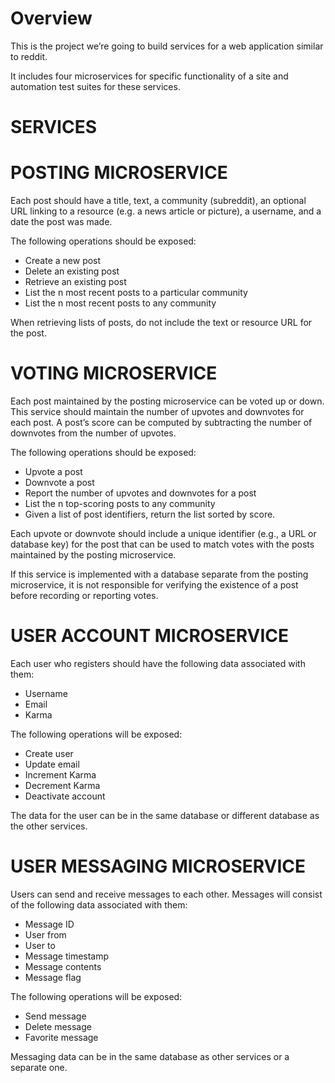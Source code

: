 # Overview

This is the project we’re going to build services for a web application
similar to reddit.

It includes four microservices for specific functionality of a site and automation test suites for these services.

# SERVICES
# POSTING MICROSERVICE
Each post should have a title, text, a community (subreddit), an optional URL linking to a resource (e.g. a news article or picture), a username, and a date the post was made.

The following operations should be exposed:
- Create a new post
- Delete an existing post
- Retrieve an existing post
- List the n most recent posts to a particular community
- List the n most recent posts to any community

When retrieving lists of posts, do not include the text or resource URL for the post.

# VOTING MICROSERVICE
Each post maintained by the posting microservice can be voted up or down. This service should maintain the number of upvotes and downvotes for each post. A post’s score can be computed by subtracting the number of downvotes from the number of upvotes.

The following operations should be exposed:
- Upvote a post
- Downvote a post
- Report the number of upvotes and downvotes for a post
- List the n top-scoring posts to any community
- Given a list of post identifiers, return the list sorted by score.

Each upvote or downvote should include a unique identifier (e.g., a URL or database key) for the post that can be used to match votes with the posts maintained by the posting microservice.

If this service is implemented with a database separate from the posting microservice, it is not responsible for verifying the existence of a post before recording or reporting votes.

# USER ACCOUNT MICROSERVICE
Each user who registers should have the following data associated with them:
- Username
- Email
- Karma

The following operations will be exposed:
- Create user
- Update email
- Increment Karma
- Decrement Karma
- Deactivate account

The data for the user can be in the same database or different database as the other services.

# USER MESSAGING MICROSERVICE

Users can send and receive messages to each other. Messages will consist of the following data associated with them:
- Message ID
- User from
- User to
- Message timestamp
- Message contents
- Message flag

The following operations will be exposed:
- Send message
- Delete message
- Favorite message

Messaging data can be in the same database as other services or a separate one.




